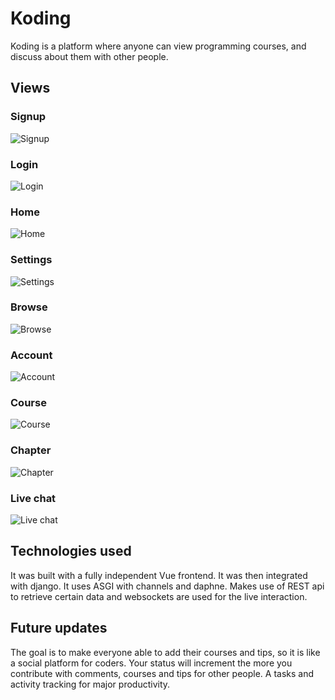 # Koding

Koding is a platform where anyone can view programming courses, and discuss about them with other people.

## Views

### Signup

![Signup](assets/Signup.png)

### Login

![Login](assets/Login.png)

### Home

![Home](assets/Home.png)

### Settings

![Settings](Settings/Settings.gif)

### Browse

![Browse](assets/Login.png)

### Account

![Account](assets/Account.png)

### Course

![Course](assets/Course.png)

### Chapter

![Chapter](assets/Chapter.png)

### Live chat

![Live chat](assets/LiveChat.gif)

## Technologies used

It was built with a fully independent Vue frontend. It was then integrated with django. It uses ASGI with channels and daphne. Makes use of REST api to retrieve certain data and websockets are used for the live interaction.

## Future updates

The goal is to make everyone able to add their courses and tips, so it is like a social platform for coders. Your status will increment the more you contribute with comments, courses and tips for other people. A tasks and activity tracking for major productivity.

